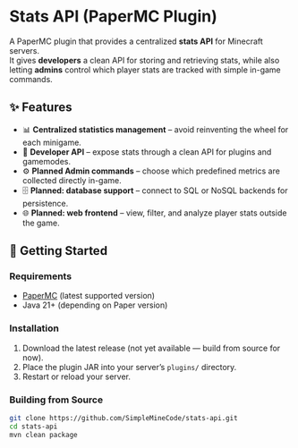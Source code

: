 # Stats API (PaperMC Plugin)

A PaperMC plugin that provides a centralized **stats API** for Minecraft servers.  
It gives **developers** a clean API for storing and retrieving stats, while also letting **admins** control which player stats are tracked with simple in-game commands.

## ✨ Features

- 📊 **Centralized statistics management** – avoid reinventing the wheel for each minigame.
- 🔌 **Developer API** – expose stats through a clean API for plugins and gamemodes.
- ⚙️ **Planned Admin commands** – choose which predefined metrics are collected directly in-game.
- 🗄️ **Planned: database support** – connect to SQL or NoSQL backends for persistence.
- 🌐 **Planned: web frontend** – view, filter, and analyze player stats outside the game.

## 🚀 Getting Started

### Requirements
- [PaperMC](https://papermc.io/) (latest supported version)
- Java 21+ (depending on Paper version)

### Installation
1. Download the latest release (not yet available — build from source for now).
2. Place the plugin JAR into your server’s `plugins/` directory.
3. Restart or reload your server.

### Building from Source
```bash
git clone https://github.com/SimpleMineCode/stats-api.git
cd stats-api
mvn clean package
